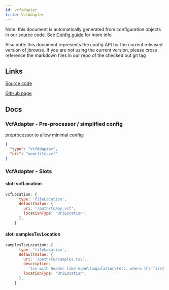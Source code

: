 ```yaml
---
id: vcfadapter
title: VcfAdapter
---
```


Note: this document is automatically generated from configuration objects in our
source code. See [Config guide](/docs/config_guide) for more info

Also note: this document represents the config API for the current released
version of jbrowse. If you are not using the current version, please cross
reference the markdown files in our repo of the checked out git tag

## Links

[Source code](https://github.com/GMOD/jbrowse-components/blob/main/plugins/variants/src/VcfAdapter/configSchema.ts)

[GitHub page](https://github.com/GMOD/jbrowse-components/tree/main/website/docs/config/VcfAdapter.md)

## Docs

### VcfAdapter - Pre-processor / simplified config

preprocessor to allow minimal config:

```json
{
  "type": "VcfAdapter",
  "uri": "yourfile.vcf"
}
```

### VcfAdapter - Slots

#### slot: vcfLocation

```js
vcfLocation: {
      type: 'fileLocation',
      defaultValue: {
        uri: '/path/to/my.vcf',
        locationType: 'UriLocation',
      },
    }
```

#### slot: samplesTsvLocation

```js
samplesTsvLocation: {
      type: 'fileLocation',
      defaultValue: {
        uri: '/path/to/samples.tsv',
        description:
          'tsv with header like name\tpopulation\tetc. where the first column is required, and is the sample names',
        locationType: 'UriLocation',
      },
    }
```
